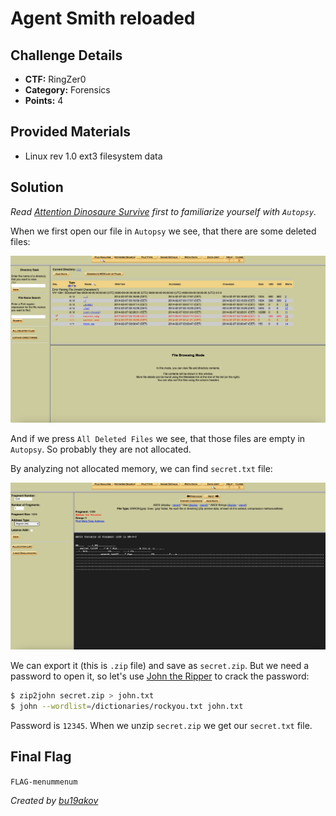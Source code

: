 # Agent Smith reloaded

## Challenge Details 

- **CTF:** RingZer0
- **Category:** Forensics
- **Points:** 4

## Provided Materials

- Linux rev 1.0 ext3 filesystem data

## Solution

*Read [Attention Dinosaure Survive](https://github.com/bu19akov/CTF-Challenge-Solutions/blob/main/RingZer0_CTF/forensics/Attention%20Dinosaure%20Survive%20(2p)/solution.md) first to familiarize yourself with `Autopsy`.*

When we first open our file in `Autopsy` we see, that there are some deleted files:

![1](./1.jpg)

And if we press `All Deleted Files` we see, that those files are empty in `Autopsy`. So probably they are not allocated.

By analyzing not allocated memory, we can find `secret.txt` file:

![secret](./secret.jpg)

We can export it (this is `.zip` file) and save as `secret.zip`. But we need a password to open it, so let's use [John the Ripper](https://www.openwall.com/john/) to crack the password:

```sh
$ zip2john secret.zip > john.txt
$ john --wordlist=/dictionaries/rockyou.txt john.txt
```

Password is `12345`. When we unzip `secret.zip` we get our `secret.txt` file.


## Final Flag

`FLAG-menummenum`

*Created by [bu19akov](https://github.com/bu19akov)*